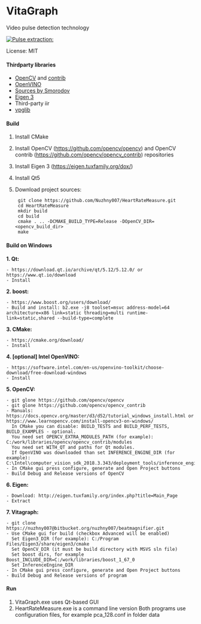# VitaGraph

Video pulse detection technology

[![Pulse extraction:](https://img.youtube.com/vi/8ZOPl2qWZD8/0.jpg)](https://youtu.be/8ZOPl2qWZD8)

License: MIT

#### Thirdparty libraries
* [OpenCV](https://github.com/opencv/opencv) and [contrib](https://github.com/opencv/opencv_contrib)
* [OpenVINO](https://github.com/opencv/dldt)
* [Sources by Smorodov](http://www.compvision.ru/forum/index.php?/topic/1512-%D0%B8%D0%B7%D0%BC%D0%B5%D1%80%D0%B8%D1%82%D0%B5%D0%BB%D1%8C-%D0%BF%D1%83%D0%BB%D1%8C%D1%81%D0%B0-%D0%BF%D0%BE-%D0%B8%D0%B7%D0%BE%D0%B1%D1%80%D0%B0%D0%B6%D0%B5%D0%BD%D0%B8%D1%8E-%D1%83%D1%87%D0%B0%D1%81%D1%82%D0%BA%D0%B0-%D0%BA%D0%BE%D0%B6%D0%B8/)
* [Eigen 3](https://eigen.tuxfamily.org/dox/)
* Third-party iir
* [vpglib](https://github.com/pi-null-mezon/vpglib)

#### Build

1. Install CMake
2. Install OpenCV (https://github.com/opencv/opencv) and OpenCV contrib (https://github.com/opencv/opencv_contrib) repositories
3. Install Eigen 3 (https://eigen.tuxfamily.org/dox/)
4. Install Qt5
5. Download project sources:
      
        git clone https://github.com/Nuzhny007/HeartRateMeasure.git
        cd HeartRateMeasure
        mkdir build
        cd build
        cmake . .. -DCMAKE_BUILD_TYPE=Release -DOpenCV_DIR=<opencv_build_dir>
        make

#### Build on Windows

**1. Qt:**
     
    - https://download.qt.io/archive/qt/5.12/5.12.0/ or https://www.qt.io/download
    - Install


**2. boost:**

    - https://www.boost.org/users/download/
    - Build and install: b2.exe -j8 toolset=msvc address-model=64 architecture=x86 link=static threading=multi runtime-link=static,shared --build-type=complete

**3. CMake:**

    - https://cmake.org/download/
    - Install

**4. [optional] Intel OpenVINO:**

    - https://software.intel.com/en-us/openvino-toolkit/choose-download/free-download-windows
    - Install

**5. OpenCV:**
   
    - git glone https://github.com/opencv/opencv
    - git glone https://github.com/opencv/opencv_contrib
    - Manuals: https://docs.opencv.org/master/d3/d52/tutorial_windows_install.html or https://www.learnopencv.com/install-opencv3-on-windows/
      In CMake you can disable: BUILD_TESTS and BUILD_PERF_TESTS, BUILD_EXAMPLES - optional.
      You need set OPENCV_EXTRA_MODULES_PATH (for example): C:/work/libraries/opencv/opencv_contrib/modules
      You need set WITH_QT and paths for Qt modules. 
      If OpenVINO was downloaded than set INFERENCE_ENGINE_DIR (for example): C:\Intel\computer_vision_sdk_2018.3.343/deployment_tools/inference_engine/share
    - In CMake gui press configure, generate and Open Project buttons
    - Build Debug and Release versions of OpenCV

**6. Eigen:**

    - Download: http://eigen.tuxfamily.org/index.php?title=Main_Page
    - Extract

**7. Vitagraph:**

    - git clone https://nuzhny007@bitbucket.org/nuzhny007/beatmagnifier.git
    - Use CMake gui for build (checkbox Advanced will be enabled)
      Set Eigen3_DIR (for example): C:/Program Files/Eigen3/share/eigen3/cmake
      Set OpenCV_DIR (it must be build directory with MSVS sln file)
      Set boost dirs, for example Boost_INCLUDE_DIR=C:/work/libraries/boost_1_67_0
      Set InferenceEngine_DIR
    - In CMake gui press configure, generate and Open Project buttons
    - Build Debug and Release versions of program
 

#### Run

1. VitaGraph.exe uses Qt-based GUI
2. HeartRateMeasure.exe is a command line version
Both programs use configuration files, for example pca_128.conf in folder data
